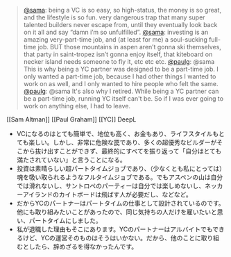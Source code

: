 
> [@sama](https://twitter.com/sama/status/1655255320569188352?s=20): being a VC is so easy, so high-status, the money is so great, and the lifestyle is so fun.
> very dangerous trap that many super talented builders never escape from, until they eventually look back on it all and say “damn i’m so unfulfilled”.
> [@sama](https://twitter.com/sama/status/1655255321726832640?s=20): investing is an amazing very-part-time job, and (at least for me) a soul-sucking full-time job.
> BUT
> those mountains in aspen aren’t gonna ski themselves, that party in saint-tropez isn’t gonna enjoy itself, that kiteboard on necker island needs someone to fly it, etc etc etc.
> [@paulg](https://twitter.com/paulg/status/1655934068142505988?s=20): @sama This is why being a YC partner was designed to be a part-time job. I only wanted a part-time job, because I had other things I wanted to work on as well, and I only wanted to hire people who felt the same.
> [@paulg](https://twitter.com/paulg/status/1655934556707631119?s=20): @sama It's also why I retired. While being a YC partner can be a part-time job, running YC itself can't be. So if I was ever going to work on anything else, I had to leave.

[[Sam Altman]]
[[Paul Graham]]
[[YC]]
DeepL
- VCになるのはとても簡単で、地位も高く、お金もあり、ライフスタイルもとても楽しい。しかし、非常に危険な罠であり、多くの超優秀なビルダーがそこから抜け出すことができず、最終的にすべてを振り返って「自分はとても満たされていない」と言うことになる。
- 投資は素晴らしい超パートタイムジョブであり、（少なくとも私にとっては）魂を吸い取られるようなフルタイムジョブである。でもアスペンの山は自分では滑れないし、サントロペのパーティーは自分では楽しめないし、ネッカーアイランドのカイトボードは飛ばす人が必要だし、などなど。
- だからYCのパートナーはパートタイムの仕事として設計されているのです。他にも取り組みたいことがあったので、同じ気持ちの人だけを雇いたいと思い、パートタイムにしました。
- 私が退職した理由もそこにあります。YCのパートナーはアルバイトでもできるけど、YCの運営そのものはそうはいかない。だから、他のことに取り組むとしたら、辞めざるを得なかったんです。

